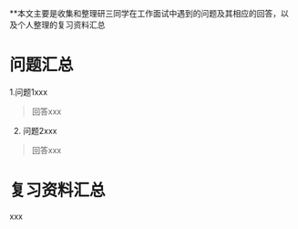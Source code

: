 **本文主要是收集和整理研三同学在工作面试中遇到的问题及其相应的回答，以及个人整理的复习资料汇总

# 问题汇总

1.问题1xxx

> 回答xxx

2. 问题2xxx

> 回答xxx

# 复习资料汇总

xxx

